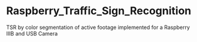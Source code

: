 # Raspberry_Traffic_Sign_Recognition
TSR by color segmentation of active footage implemented for a Raspberry IIIB and USB Camera
